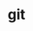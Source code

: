 ---
title: "git"
layout: cache
categories: [package, develop-2023-10-08]
meta: {"versions": ["2.41.0"], "compilers": ["apple-clang@=14.0.0", "cce@=15.0.1", "gcc@=11.1.0", "gcc@=11.3.0", "gcc@=11.4.0", "gcc@=7.3.1", "gcc@=7.5.0", "gcc@=9.4.0", "oneapi@=2023.2.1"], "oss": ["amzn2", "rhel8", "ubuntu18.04", "ubuntu20.04", "ubuntu22.04", "ventura"], "platforms": ["darwin", "linux"], "targets": ["aarch64", "neoverse_n1", "ppc64le", "x86_64_v3", "zen4"], "stacks": ["aws-isc", "aws-isc-aarch64", "data-vis-sdk", "e4s", "e4s-arm", "e4s-cray-rhel", "e4s-oneapi", "e4s-power", "e4s-rocm-external", "ml-darwin-aarch64-mps", "ml-linux-x86_64-cpu", "ml-linux-x86_64-cuda", "ml-linux-x86_64-rocm", "radiuss", "root"], "num_specs": 14, "num_specs_by_stack": {"root": 14, "ml-darwin-aarch64-mps": 1, "aws-isc-aarch64": 2, "aws-isc": 1, "e4s-cray-rhel": 1, "radiuss": 1, "e4s-arm": 1, "e4s-power": 2, "data-vis-sdk": 1, "e4s-rocm-external": 1, "e4s": 2, "e4s-oneapi": 1, "ml-linux-x86_64-cpu": 1, "ml-linux-x86_64-rocm": 1, "ml-linux-x86_64-cuda": 1}}
spec_details: [{"hash": "ogbcudjvay5gfxstztp2fkb245uo6g7x", "compiler": "apple-clang@=14.0.0", "versions": ["2.41.0"], "os": "ventura", "platform": "darwin", "target": "aarch64", "variants": ["build_system=autotools", "+man", "+nls", "+perl", "+subtree", "~svn", "~tcltk"], "stacks": ["root", "ml-darwin-aarch64-mps"], "size": "-", "tarball": "https://binaries.spack.io/releases/develop-2023-10-08/build_cache/darwin-ventura-aarch64/apple-clang-14.0.0/git-2.41.0/darwin-ventura-aarch64-apple-clang-14.0.0-git-2.41.0-ogbcudjvay5gfxstztp2fkb245uo6g7x.spack"}, {"hash": "ezwkktuslptu67ijz27aekjlcbmri6r7", "compiler": "gcc@=7.3.1", "versions": ["2.41.0"], "os": "amzn2", "platform": "linux", "target": "aarch64", "variants": ["build_system=autotools", "+man", "+nls", "+perl", "+subtree", "~svn", "~tcltk"], "stacks": ["root", "aws-isc-aarch64"], "size": "-", "tarball": "https://binaries.spack.io/releases/develop-2023-10-08/build_cache/linux-amzn2-aarch64/gcc-7.3.1/git-2.41.0/linux-amzn2-aarch64-gcc-7.3.1-git-2.41.0-ezwkktuslptu67ijz27aekjlcbmri6r7.spack"}, {"hash": "3p743u5zs23wrsqp5py4gplrf4vrj5xs", "compiler": "gcc@=7.3.1", "versions": ["2.41.0"], "os": "amzn2", "platform": "linux", "target": "neoverse_n1", "variants": ["build_system=autotools", "+man", "+nls", "+perl", "+subtree", "~svn", "~tcltk"], "stacks": ["root", "aws-isc-aarch64"], "size": "-", "tarball": "https://binaries.spack.io/releases/develop-2023-10-08/build_cache/linux-amzn2-neoverse_n1/gcc-7.3.1/git-2.41.0/linux-amzn2-neoverse_n1-gcc-7.3.1-git-2.41.0-3p743u5zs23wrsqp5py4gplrf4vrj5xs.spack"}, {"hash": "huxilerumxne7uydrboeuhhxwnnats3p", "compiler": "gcc@=7.3.1", "versions": ["2.41.0"], "os": "amzn2", "platform": "linux", "target": "x86_64_v3", "variants": ["build_system=autotools", "+man", "+nls", "+perl", "+subtree", "~svn", "~tcltk"], "stacks": ["root", "aws-isc"], "size": "-", "tarball": "https://binaries.spack.io/releases/develop-2023-10-08/build_cache/linux-amzn2-x86_64_v3/gcc-7.3.1/git-2.41.0/linux-amzn2-x86_64_v3-gcc-7.3.1-git-2.41.0-huxilerumxne7uydrboeuhhxwnnats3p.spack"}, {"hash": "akvoaysxmenz3eluwncixsj35hnbj4m2", "compiler": "cce@=15.0.1", "versions": ["2.41.0"], "os": "rhel8", "platform": "linux", "target": "zen4", "variants": ["build_system=autotools", "+man", "+nls", "+perl", "+subtree", "~svn", "~tcltk"], "stacks": ["e4s-cray-rhel", "root"], "size": "-", "tarball": "https://binaries.spack.io/releases/develop-2023-10-08/build_cache/linux-rhel8-zen4/cce-15.0.1/git-2.41.0/linux-rhel8-zen4-cce-15.0.1-git-2.41.0-akvoaysxmenz3eluwncixsj35hnbj4m2.spack"}, {"hash": "wyf44lcrppwfqg46hcvgyn5yfiji2exz", "compiler": "gcc@=7.5.0", "versions": ["2.41.0"], "os": "ubuntu18.04", "platform": "linux", "target": "x86_64_v3", "variants": ["build_system=autotools", "+man", "+nls", "+perl", "+subtree", "~svn", "~tcltk"], "stacks": ["root", "radiuss"], "size": "-", "tarball": "https://binaries.spack.io/releases/develop-2023-10-08/build_cache/linux-ubuntu18.04-x86_64_v3/gcc-7.5.0/git-2.41.0/linux-ubuntu18.04-x86_64_v3-gcc-7.5.0-git-2.41.0-wyf44lcrppwfqg46hcvgyn5yfiji2exz.spack"}, {"hash": "yvkh3mdjm6camwpycguy3wkiu6ofsfsz", "compiler": "gcc@=11.4.0", "versions": ["2.41.0"], "os": "ubuntu20.04", "platform": "linux", "target": "aarch64", "variants": ["build_system=autotools", "+man", "+nls", "+perl", "+subtree", "~svn", "~tcltk"], "stacks": ["e4s-arm", "root"], "size": "-", "tarball": "https://binaries.spack.io/releases/develop-2023-10-08/build_cache/linux-ubuntu20.04-aarch64/gcc-11.4.0/git-2.41.0/linux-ubuntu20.04-aarch64-gcc-11.4.0-git-2.41.0-yvkh3mdjm6camwpycguy3wkiu6ofsfsz.spack"}, {"hash": "hrnzjm5d4safjd4xepzuvd7cflrzn3uf", "compiler": "gcc@=9.4.0", "versions": ["2.41.0"], "os": "ubuntu20.04", "platform": "linux", "target": "ppc64le", "variants": ["build_system=autotools", "+man", "+nls", "+perl", "+subtree", "~svn", "~tcltk"], "stacks": ["e4s-power", "root"], "size": "-", "tarball": "https://binaries.spack.io/releases/develop-2023-10-08/build_cache/linux-ubuntu20.04-ppc64le/gcc-9.4.0/git-2.41.0/linux-ubuntu20.04-ppc64le-gcc-9.4.0-git-2.41.0-hrnzjm5d4safjd4xepzuvd7cflrzn3uf.spack"}, {"hash": "wdifzuu5gqt2ajkg33tzy6d44oibg7yh", "compiler": "gcc@=9.4.0", "versions": ["2.41.0"], "os": "ubuntu20.04", "platform": "linux", "target": "ppc64le", "variants": ["build_system=autotools", "+man", "+nls", "+perl", "+subtree", "~svn", "~tcltk"], "stacks": ["e4s-power", "root"], "size": "-", "tarball": "https://binaries.spack.io/releases/develop-2023-10-08/build_cache/linux-ubuntu20.04-ppc64le/gcc-9.4.0/git-2.41.0/linux-ubuntu20.04-ppc64le-gcc-9.4.0-git-2.41.0-wdifzuu5gqt2ajkg33tzy6d44oibg7yh.spack"}, {"hash": "heik34mtcq5ue4nyatr2ea7mwqe7owda", "compiler": "gcc@=11.1.0", "versions": ["2.41.0"], "os": "ubuntu20.04", "platform": "linux", "target": "x86_64_v3", "variants": ["build_system=autotools", "+man", "+nls", "+perl", "+subtree", "~svn", "~tcltk"], "stacks": ["data-vis-sdk", "root"], "size": "-", "tarball": "https://binaries.spack.io/releases/develop-2023-10-08/build_cache/linux-ubuntu20.04-x86_64_v3/gcc-11.1.0/git-2.41.0/linux-ubuntu20.04-x86_64_v3-gcc-11.1.0-git-2.41.0-heik34mtcq5ue4nyatr2ea7mwqe7owda.spack"}, {"hash": "6uhkbf3az4vbfupuym3rwpetaqu62faj", "compiler": "gcc@=11.4.0", "versions": ["2.41.0"], "os": "ubuntu20.04", "platform": "linux", "target": "x86_64_v3", "variants": ["build_system=autotools", "+man", "+nls", "+perl", "+subtree", "~svn", "~tcltk"], "stacks": ["e4s-rocm-external", "root", "e4s"], "size": "-", "tarball": "https://binaries.spack.io/releases/develop-2023-10-08/build_cache/linux-ubuntu20.04-x86_64_v3/gcc-11.4.0/git-2.41.0/linux-ubuntu20.04-x86_64_v3-gcc-11.4.0-git-2.41.0-6uhkbf3az4vbfupuym3rwpetaqu62faj.spack"}, {"hash": "kdqu2fmdtxumethp6xmcf7jqqce6oybr", "compiler": "gcc@=11.4.0", "versions": ["2.41.0"], "os": "ubuntu20.04", "platform": "linux", "target": "x86_64_v3", "variants": ["build_system=autotools", "+man", "+nls", "+perl", "+subtree", "~svn", "~tcltk"], "stacks": ["root", "e4s"], "size": "-", "tarball": "https://binaries.spack.io/releases/develop-2023-10-08/build_cache/linux-ubuntu20.04-x86_64_v3/gcc-11.4.0/git-2.41.0/linux-ubuntu20.04-x86_64_v3-gcc-11.4.0-git-2.41.0-kdqu2fmdtxumethp6xmcf7jqqce6oybr.spack"}, {"hash": "qnhmznnmy4fpbrjy4wjeh2t7if54eh7y", "compiler": "oneapi@=2023.2.1", "versions": ["2.41.0"], "os": "ubuntu20.04", "platform": "linux", "target": "x86_64_v3", "variants": ["build_system=autotools", "+man", "+nls", "+perl", "+subtree", "~svn", "~tcltk"], "stacks": ["root", "e4s-oneapi"], "size": "-", "tarball": "https://binaries.spack.io/releases/develop-2023-10-08/build_cache/linux-ubuntu20.04-x86_64_v3/oneapi-2023.2.1/git-2.41.0/linux-ubuntu20.04-x86_64_v3-oneapi-2023.2.1-git-2.41.0-qnhmznnmy4fpbrjy4wjeh2t7if54eh7y.spack"}, {"hash": "ghsjroizk2kof4q4gshshfwf4wawejmn", "compiler": "gcc@=11.3.0", "versions": ["2.41.0"], "os": "ubuntu22.04", "platform": "linux", "target": "x86_64_v3", "variants": ["build_system=autotools", "+man", "+nls", "+perl", "+subtree", "~svn", "~tcltk"], "stacks": ["ml-linux-x86_64-cpu", "root", "ml-linux-x86_64-rocm", "ml-linux-x86_64-cuda"], "size": "-", "tarball": "https://binaries.spack.io/releases/develop-2023-10-08/build_cache/linux-ubuntu22.04-x86_64_v3/gcc-11.3.0/git-2.41.0/linux-ubuntu22.04-x86_64_v3-gcc-11.3.0-git-2.41.0-ghsjroizk2kof4q4gshshfwf4wawejmn.spack"}]
---